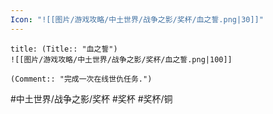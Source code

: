 ```yaml
---
Icon: "![[图片/游戏攻略/中土世界/战争之影/奖杯/血之誓.png|30]]"
---
```

```ad-common-bronze-trophy
title: (Title:: "血之誓")
![[图片/游戏攻略/中土世界/战争之影/奖杯/血之誓.png|100]]

(Comment:: "完成一次在线世仇任务.")
```

#中土世界/战争之影/奖杯 #奖杯 #奖杯/铜

